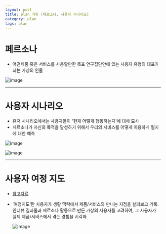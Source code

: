 ```yaml
---
layout: post
title: plan 기획 (페르소나, 사용자 시나리오)
category: plan
tags: plan
---
```


# 페르소나
* 어떤제품 혹은 서비스를 사용할만한 목표 연구집단안에 있는 사용자 유형의 대표가 되는 가상의 인물

![image](https://github.com/gunug/gunug.github.io/assets/52345276/33cbdbaa-f1ff-448e-bb26-d6c9dcde20f4)

---

# 사용자 시나리오
* 유저 시나리오에서는 사용자들이 '현재 어떻게 행동하는지'에 대해 묘사
* 페르소나가 자신의 목적을 달성하기 위해서 우리의 서비스를 어떻게 이용하게 될지에 대한 예측

![image](https://github.com/gunug/gunug.github.io/assets/52345276/00b56280-3943-4623-b15b-562724128153)

![image](https://github.com/gunug/gunug.github.io/assets/52345276/4cfbd77e-643b-417e-8803-2b9263ff4131)


---

# 사용자 여정 지도
* [참고자료](https://designkit.skcc.com/JourneyMap)
* ‘여정지도’란 사용자가 생활 맥락에서 제품/서비스와 만나는 지점을 살펴보고 기록. 인터뷰 결과물과 페르소나 활동으로 만든 가상의 사용자를 고려하여, 그 사용자가 실제 제품/서비스에서 겪는 경험을 시각화

  ![image](https://github.com/gunug/gunug.github.io/assets/52345276/86e7ed5d-2796-46d1-a3ab-0c09e568989b)
